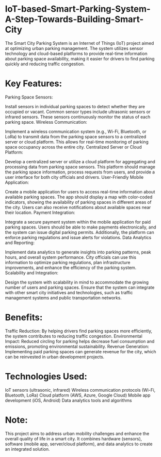 # IoT-based-Smart-Parking-System-A-Step-Towards-Building-Smart-City
The Smart City Parking System is an Internet of Things (IoT) project aimed at optimizing urban parking management. The system utilizes sensor technology and cloud-based platforms to provide real-time information about parking space availability, making it easier for drivers to find parking quickly and reducing traffic congestion.

# Key Features:

Parking Space Sensors:

Install sensors in individual parking spaces to detect whether they are occupied or vacant. Common sensor types include ultrasonic sensors or infrared sensors. These sensors continuously monitor the status of each parking space.
Wireless Communication:

Implement a wireless communication system (e.g., Wi-Fi, Bluetooth, or LoRa) to transmit data from the parking space sensors to a centralized server or cloud platform. This allows for real-time monitoring of parking space occupancy across the entire city.
Centralized Server or Cloud Platform:

Develop a centralized server or utilize a cloud platform for aggregating and processing data from parking space sensors. This platform should manage the parking space information, process requests from users, and provide a user interface for both city officials and drivers.
User-Friendly Mobile Application:

Create a mobile application for users to access real-time information about available parking spaces. The app should display a map with color-coded indicators, showing the availability of parking spaces in different areas of the city. Users can also receive notifications about available spaces near their location.
Payment Integration:

Integrate a secure payment system within the mobile application for paid parking spaces. Users should be able to make payments electronically, and the system can issue digital parking permits. Additionally, the platform can enforce parking regulations and issue alerts for violations.
Data Analytics and Reporting:

Implement data analytics to generate insights into parking patterns, peak hours, and overall system performance. City officials can use this information to optimize parking regulations, plan infrastructure improvements, and enhance the efficiency of the parking system.
Scalability and Integration:

Design the system with scalability in mind to accommodate the growing number of users and parking spaces. Ensure that the system can integrate with other smart city initiatives and technologies, such as traffic management systems and public transportation networks.
# Benefits:

Traffic Reduction: By helping drivers find parking spaces more efficiently, the system contributes to reducing traffic congestion.
Environmental Impact: Reduced circling for parking helps decrease fuel consumption and emissions, promoting environmental sustainability.
Revenue Generation: Implementing paid parking spaces can generate revenue for the city, which can be reinvested in urban development projects.

# Technologies Used:

IoT sensors (ultrasonic, infrared)
Wireless communication protocols (Wi-Fi, Bluetooth, LoRa)
Cloud platform (AWS, Azure, Google Cloud)
Mobile app development (iOS, Android)
Data analytics tools and algorithms

# Note: 
This project aims to address urban mobility challenges and enhance the overall quality of life in a smart city. It combines hardware (sensors), software (mobile app, server/cloud platform), and data analytics to create an integrated solution.
